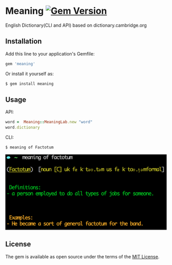 # Meaning [![Gem Version](https://badge.fury.io/rb/meaning.svg)](https://badge.fury.io/rb/meaning)

English Dictionary(CLI and API) based on dictionary.cambridge.org 

## Installation

Add this line to your application's Gemfile:

```ruby
gem 'meaning'
```
Or install it yourself as:

```bash
$ gem install meaning
```
## Usage
API:
```ruby
word =  Meaning::MeaningLab.new "word"
word.dictionary
```
CLI:
```bash
$ meaning of Factotum
```
![CLI](/imgs/factotum.png)

## License

The gem is available as open source under the terms of the [MIT License](http://opensource.org/licenses/MIT).

